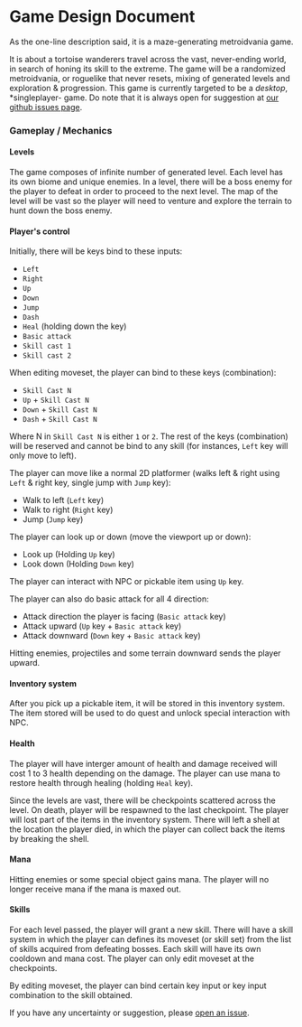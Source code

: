 # Game Design Document
As the one-line description said, it is a maze-generating metroidvania game.

It is about a tortoise wanderers travel across the vast, never-ending world,
in search of honing its skill to the extreme. The game will be a randomized 
metroidvania, or roguelike that never resets, mixing of generated levels and
exploration & progression. This game is currently targeted to be a *desktop*,
*singleplayer- game. Do note that it is always open for suggestion at [our github
issues page](https://github.com/RechieKho/ascend/issues).


### Gameplay / Mechanics
#### Levels
The game composes of infinite number of generated level. Each level has its own 
biome and unique enemies. In a level, there will be a boss enemy for the player 
to defeat in order to proceed to the next level. The map of the level will be 
vast so the player will need to venture and explore the terrain to hunt down the 
boss enemy. 

#### Player's control
Initially, there will be keys bind to these inputs:

- `Left`
- `Right`
- `Up`
- `Down`
- `Jump`
- `Dash`
- `Heal` (holding down the key)
- `Basic attack`
- `Skill cast 1`
- `Skill cast 2`

When editing moveset, the player can bind to these keys (combination):

- `Skill Cast N`
- `Up` + `Skill Cast N`
- `Down` + `Skill Cast N`
- `Dash` + `Skill Cast N`

Where N in `Skill Cast N` is either `1` or `2`. The rest of the keys (combination) will
be reserved and cannot be bind to any skill (for instances, `Left` key will only move to left).

The player can move like a normal 2D platformer (walks left & right using `Left` &
right key, single jump with `Jump` key):

- Walk to left (`Left` key)
- Walk to right (`Right` key)
- Jump (`Jump` key)

The player can look up or down (move the viewport up or down):

- Look up (Holding `Up` key)
- Look down (Holding `Down` key)

The player can interact with NPC or pickable item using `Up` key.

The player can also do basic attack for all 4 direction:

- Attack direction the player is facing (`Basic attack` key)
- Attack upward (`Up` key + `Basic attack` key)
- Attack downward (`Down` key + `Basic attack` key)

Hitting enemies, projectiles and some terrain downward sends the player upward.

#### Inventory system
After you pick up a pickable item, it will be stored in this inventory system. 
The item stored will be used to do quest and unlock special interaction with NPC.

#### Health
The player will have interger amount of health and damage received will cost 1
to 3 health depending on the damage. The player can use mana to restore health
through healing (holding `Heal` key).

Since the levels are vast, there will be checkpoints scattered across the level.
On death, player will be respawned to the last checkpoint. The player will lost
part of the items in the inventory system. There will left a shell at the location 
the player died, in which the player can collect back the items by breaking the
shell.

#### Mana
Hitting enemies or some special object gains mana. The player will no longer receive
mana if the mana is maxed out. 

#### Skills
For each level passed, the player will grant a new skill. There will have a
skill system in which the player can defines its moveset (or skill set) from the
list of skills acquired from defeating bosses. Each skill will have its own
cooldown and mana cost. The player can only edit moveset at the checkpoints.

By editing moveset, the player can bind certain key input or key input combination
to the skill obtained.


If you have any uncertainty or suggestion, please [open an issue](https://github.com/RechieKho/ascend/issues).
